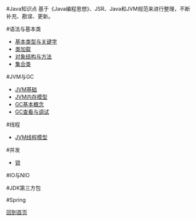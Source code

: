 #Java知识点
基于《Java编程思想》、JSR、Java和JVM规范来进行整理，不断补充、勘误、更新。

#语法与基本类
 * [基本类型与关键字](javaBasic/typeKeywords.md)
 * [类加载](javaBasic/clazzLoader.md)
 * [对象结构与方法](javaBasic/inObjects.md)
 * [集合类](javaBasic/collections.md)
 
#JVM与GC
 * [JVM基础](javaBasic/JVMStartup.md)
 * [JVM内存模型](javaBasic/JVM_RAM.md)
 * [GC基本概念](javaBasic/JVM_GC.md)
 * [GC查看与调试](javaBasic/JVM_GC.md)

#线程
 * [JVM线程模型](javaBasic/JVM_Thread.md)

#并发
 * [锁](javaBasic/locker.md)

#IO与NIO


#JDK第三方包

#Spring

[回到首页](../README.md#jump)